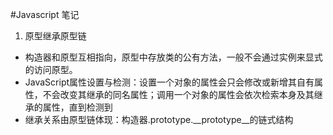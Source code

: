 #Javascript 笔记
1. 原型继承原型链
- 构造器和原型互相指向，原型中存放类的公有方法，一般不会通过实例来显式的访问原型。
-  JavaScript属性设置与检测：设置一个对象的属性会只会修改或新增其自有属性，不会改变其继承的同名属性；调用一个对象的属性会依次检索本身及其继承的属性，直到检测到
- 继承关系由原型链体现：构造器.prototype.__prototype__的链式结构
